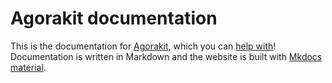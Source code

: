 # Agorakit documentation
This is the documentation for [Agorakit](https://github.com/agorakit/agorakit), which you can [help with](./docs/en/documentation.md)!
Documentation is written in Markdown and the website is built with [Mkdocs material](https://squidfunk.github.io/mkdocs-material/).
